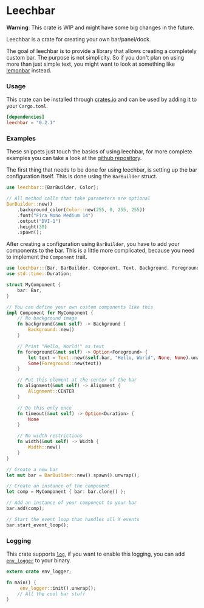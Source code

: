 # Leechbar

**Warning**: This crate is WIP and might have some big changes in the future.

Leechbar is a crate for creating your own bar/panel/dock.

The goal of leechbar is to provide a library that allows creating a completely custom bar.
The purpose is not simplicity. So if you don't plan on using more than just simple text, you might
want to look at something like [lemonbar](https://github.com/LemonBoy/bar) instead.

### Usage

This crate can be installed through [crates.io](https://crates.io/crates/leechbar) and can be
used by adding it to your `Cargo.toml`.

```toml
[dependencies]
leechbar = "0.2.1"
```

### Examples

These snippets just touch the basics of using leechbar, for more complete examples you can take
a look at the [github repository](https://github.com/chrisduerr/leechbar/tree/master/examples).

The first thing that needs to be done for using leechbar, is setting up the bar configuration
itself. This is done using the `BarBuilder` struct.

```rust
use leechbar::{BarBuilder, Color};

// All method calls that take parameters are optional
BarBuilder::new()
    .background_color(Color::new(255, 0, 255, 255))
    .font("Fira Mono Medium 14")
    .output("DVI-1")
    .height(30)
    .spawn();
```

After creating a configuration using `BarBuilder`, you have to add your components to the
bar. This is a little more complicated, because you need to implement the `Component` trait.

```rust
use leechbar::{Bar, BarBuilder, Component, Text, Background, Foreground, Alignment, Width};
use std::time::Duration;

struct MyComponent {
    bar: Bar,
}

// You can define your own custom components like this
impl Component for MyComponent {
    // No background image
    fn background(&mut self) -> Background {
        Background::new()
    }

    // Print "Hello, World!" as text
    fn foreground(&mut self) -> Option<Foreground> {
        let text = Text::new(&self.bar, "Hello, World", None, None).unwrap();
        Some(Foreground::new(text))
    }

    // Put this element at the center of the bar
    fn alignment(&mut self) -> Alignment {
        Alignment::CENTER
    }

    // Do this only once
    fn timeout(&mut self) -> Option<Duration> {
        None
    }

    // No width restrictions
    fn width(&mut self) -> Width {
        Width::new()
    }
}

// Create a new bar
let mut bar = BarBuilder::new().spawn().unwrap();

// Create an instance of the component
let comp = MyComponent { bar: bar.clone() };

// Add an instance of your component to your bar
bar.add(comp);

// Start the event loop that handles all X events
bar.start_event_loop();
```

### Logging

This crate supports [`log`](https://docs.rs/log), if you want to enable this logging,
you can add [`env_logger`](http://rust-lang-nursery.github.io/log/env_logger) to your binary.

```rust
extern crate env_logger;

fn main() {
     env_logger::init().unwrap();
    // All the cool bar stuff
}
```

